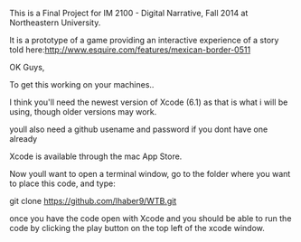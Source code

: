 This is a Final Project for IM 2100 - Digital Narrative, Fall 2014 at Northeastern University.

It is a prototype of a game providing an interactive experience of a story told here:http://www.esquire.com/features/mexican-border-0511



OK Guys,

To get this working on your machines..

I think you'll need the newest version of Xcode (6.1) as that is what i will be using, though older versions may work.

youll also need a github usename and password if you dont have one already

Xcode is available through the mac App Store.

Now youll want to open a terminal window, go to the folder where you want to place this code, and type:

git clone https://github.com/lhaber9/WTB.git

once you have the code open with Xcode and you should be able to run the code by clicking the play button on the top left of the xcode window.
